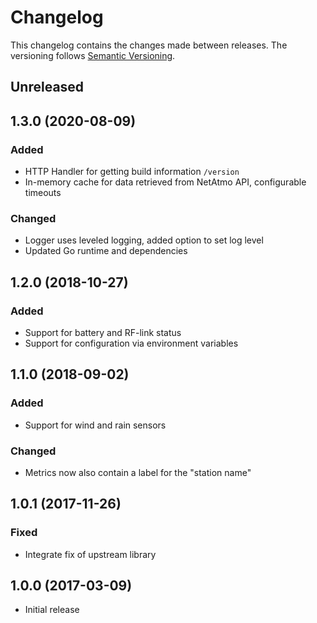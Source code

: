 # Changelog

This changelog contains the changes made between releases. The versioning follows [Semantic Versioning](https://semver.org/).

## Unreleased

## 1.3.0 (2020-08-09)

### Added

- HTTP Handler for getting build information `/version`
- In-memory cache for data retrieved from NetAtmo API, configurable timeouts

### Changed

- Logger uses leveled logging, added option to set log level
- Updated Go runtime and dependencies

## 1.2.0 (2018-10-27)

### Added

- Support for battery and RF-link status
- Support for configuration via environment variables

## 1.1.0 (2018-09-02)

### Added

- Support for wind and rain sensors

### Changed

- Metrics now also contain a label for the "station name"

## 1.0.1 (2017-11-26)

### Fixed

- Integrate fix of upstream library

## 1.0.0 (2017-03-09)

- Initial release
